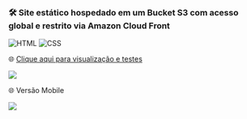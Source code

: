 
### 🛠️ Site estático hospedado em um Bucket S3 com acesso global e restrito via Amazon Cloud Front

![HTML](https://img.shields.io/badge/HTML5-E34F26?style=for-the-badge&logo=html5&logoColor=white&link=https://github.com/diegonery465)
![CSS](https://img.shields.io/badge/CSS3-1572B6?style=for-the-badge&logo=css3&logoColor=white&link=https://github.com/diegonery465)

🌐 [Clique aqui para visualização e testes](https://clone-instagram-srmadruga.netlify.app/) <br>

<img src="https://github.com/diegonery465/Projetos-HTML-CSS-JS/blob/main/FlexCSSInstagram/imgReadGit/imagDesk1.JPG"/>

🌐 Versão Mobile

<img src="https://github.com/diegonery465/Projetos-HTML-CSS-JS/blob/main/FlexCSSInstagram/imgReadGit/imagDesk2.JPG"/>
